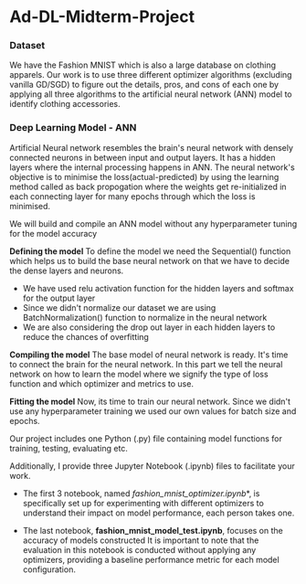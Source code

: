 # Ad-DL-Midterm-Project

### Dataset
We have the Fashion MNIST which is also a large database on clothing apparels. Our work is to use three different optimizer algorithms (excluding vanilla GD/SGD) to figure out the details, pros, and cons of each one by applying all three algorithms to the artificial neural network (ANN) model to identify clothing accessories.

### Deep Learning Model - ANN
Artificial Neural network resembles the brain's neural network with densely connected neurons in between input and output layers. It has a hidden layers where the internal processing happens in ANN. The neural network's objective is to minimise the loss(actual-predicted) by using the learning method called as back propogation where the weights get re-initialized in each connecting layer for many epochs through which the loss is minimised.

We will build and compile an ANN model without any hyperparameter tuning for the model accuracy

**Defining the model**
To define the model we need the Sequential() function which helps us to build the base neural network on that we have to decide the dense layers and neurons.

- We have used relu activation function for the hidden layers and softmax for the output layer
- Since we didn't normalize our dataset we are using BatchNormalization() function to normalize in the neural network
- We are also considering the drop out layer in each hidden layers to reduce the chances of overfitting

**Compiling the model**
The base model of neural network is ready. It's time to connect the brain for the neural network. In this part we tell the neural network on how to learn the model where we signify the type of loss function and which optimizer and metrics to use.

**Fitting the model**
Now, its time to train our neural network. Since we didn't use any hyperparameter training we used our own values for batch size and epochs.


Our project includes one Python (.py) file containing model functions for training, testing, evaluating etc.

Additionally, I provide three Jupyter Notebook (.ipynb) files to facilitate your work. 

- The first 3 notebook, named **fashion_mnist_optimizer*.ipynb**, is specifically set up for experimenting with different optimizers to understand their impact on model performance, each person takes one. 

- The last notebook, **fashion_mnist_model_test.ipynb**, focuses on the accuracy of models constructed It is important to note that the evaluation in this notebook is conducted without applying any optimizers, providing a baseline performance metric for each model configuration.

